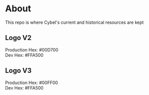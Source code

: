 # About
This repo is where Cybel's current and historical resources are kept

## Logo V2
Production Hex: #00D700<br>
Dev Hex: #FFA500

## Logo V3
Production Hex: #00FF00<br>
Dev Hex: #FFA500

